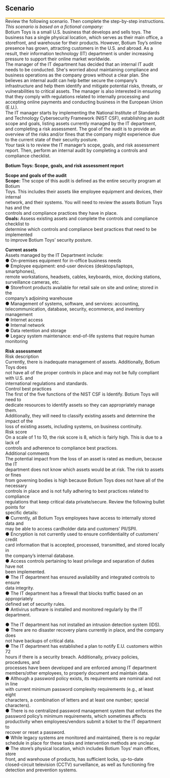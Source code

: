 ## **Scenario**

**![][image1]**  
Review the following scenario. Then complete the step-by-step instructions.  
*This scenario is based on a fictional company:*  
Botium Toys is a small U.S. business that develops and sells toys. The business has a single physical location, which serves as their main office, a storefront, and warehouse for their products. However, Botium Toy’s online presence has grown, attracting customers in the U.S. and abroad. As a result, their information technology (IT) department is under increasing pressure to support their online market worldwide.   
The manager of the IT department has decided that an internal IT audit needs to be conducted. She's worried about maintaining compliance and business operations as the company grows without a clear plan. She believes an internal audit can help better secure the company’s infrastructure and help them identify and mitigate potential risks, threats, or vulnerabilities to critical assets. The manager is also interested in ensuring that they comply with regulations related to internally processing and accepting online payments and conducting business in the European Union (E.U.).     
The IT manager starts by implementing the National Institute of Standards and Technology Cybersecurity Framework (NIST CSF), establishing an audit scope and goals, listing assets currently managed by the IT department, and completing a risk assessment. The goal of the audit is to provide an overview of the risks and/or fines that the company might experience due to the current state of their security posture.  
Your task is to review the IT manager’s scope, goals, and risk assessment report. Then, perform an internal audit by completing a controls and compliance checklist. 

**Botium Toys: Scope, goals, and risk assessment report**

**Scope and goals of the audit**  
**Scope:** The scope of this audit is defined as the entire security program at Botium  
Toys. This includes their assets like employee equipment and devices, their internal  
network, and their systems. You will need to review the assets Botium Toys has and the  
controls and compliance practices they have in place.  
**Goals:** Assess existing assets and complete the controls and compliance checklist to  
determine which controls and compliance best practices that need to be implemented  
to improve Botium Toys’ security posture.

**Current assets**  
Assets managed by the IT Department include:  
● On-premises equipment for in-office business needs  
● Employee equipment: end-user devices (desktops/laptops, smartphones),  
remote workstations, headsets, cables, keyboards, mice, docking stations,  
surveillance cameras, etc.  
● Storefront products available for retail sale on site and online; stored in the  
company’s adjoining warehouse  
● Management of systems, software, and services: accounting,  
telecommunication, database, security, ecommerce, and inventory  
management  
● Internet access  
● Internal network  
● Data retention and storage  
● Legacy system maintenance: end-of-life systems that require human  
monitoring

**Risk assessment**  
Risk description  
Currently, there is inadequate management of assets. Additionally, Botium Toys does  
not have all of the proper controls in place and may not be fully compliant with U.S. and  
international regulations and standards.  
Control best practices  
The first of the five functions of the NIST CSF is Identify. Botium Toys will need to  
dedicate resources to identify assets so they can appropriately manage them.  
Additionally, they will need to classify existing assets and determine the impact of the  
loss of existing assets, including systems, on business continuity.  
Risk score  
On a scale of 1 to 10, the risk score is 8, which is fairly high. This is due to a lack of  
controls and adherence to compliance best practices.  
Additional comments  
The potential impact from the loss of an asset is rated as medium, because the IT  
department does not know which assets would be at risk. The risk to assets or fines  
from governing bodies is high because Botium Toys does not have all of the necessary  
controls in place and is not fully adhering to best practices related to compliance  
regulations that keep critical data private/secure. Review the following bullet points for  
specific details:  
● Currently, all Botium Toys employees have access to internally stored data and  
may be able to access cardholder data and customers’ PII/SPII.  
● Encryption is not currently used to ensure confidentiality of customers’ credit  
card information that is accepted, processed, transmitted, and stored locally in  
the company’s internal database.  
● Access controls pertaining to least privilege and separation of duties have not  
been implemented.  
● The IT department has ensured availability and integrated controls to ensure  
data integrity.  
● The IT department has a firewall that blocks traffic based on an appropriately  
defined set of security rules.  
● Antivirus software is installed and monitored regularly by the IT department.

● The IT department has not installed an intrusion detection system (IDS).  
● There are no disaster recovery plans currently in place, and the company does  
not have backups of critical data.  
● The IT department has established a plan to notify E.U. customers within 72  
hours if there is a security breach. Additionally, privacy policies, procedures, and  
processes have been developed and are enforced among IT department  
members/other employees, to properly document and maintain data.  
● Although a password policy exists, its requirements are nominal and not in line  
with current minimum password complexity requirements (e.g., at least eight  
characters, a combination of letters and at least one number; special  
characters).  
● There is no centralized password management system that enforces the  
password policy’s minimum requirements, which sometimes affects  
productivity when employees/vendors submit a ticket to the IT department to  
recover or reset a password.  
● While legacy systems are monitored and maintained, there is no regular  
schedule in place for these tasks and intervention methods are unclear.  
● The store’s physical location, which includes Botium Toys’ main offices, store  
front, and warehouse of products, has sufficient locks, up-to-date  
closed-circuit television (CCTV) surveillance, as well as functioning fire  
detection and prevention systems.  


[image1]: <data:image/png;base64,iVBORw0KGgoAAAANSUhEUgAAAnAAAAADCAIAAACcWKWyAAAAL0lEQVR4Xu3VMREAIRAEsC1x8P4tAC9te0Rcm5l4SHpX/w8AmIhQAWAu3ekBAEYerpSW9EEOdzQAAAAASUVORK5CYII=>